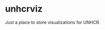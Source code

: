 
<!-- README.md is generated from README.Rmd. Please edit that file -->

# unhcrviz

<!-- badges: start -->
<!-- badges: end -->

Just a place to store visualizations for UNHCR.
